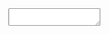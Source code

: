 
<!DOCTYPE html>
<html lang="en">

<head>
<meta charset="utf-8" />
<meta name="viewport" content="width=device-width, initial-scale=1.0" />
<title></title>

<link href="./styles.css" rel="stylesheet" />

<style>


</style>
</head>

<body>

<div>
  <textarea id="editor"></textarea>
</div>

<div id="preview"></div>


<article id="test"></article>
  <script src='https://cdn.freecodecamp.org/testable-projects-fcc/v1/bundle.js'></script>
  <script  src="./script.js"></script>

</body>
</html>




